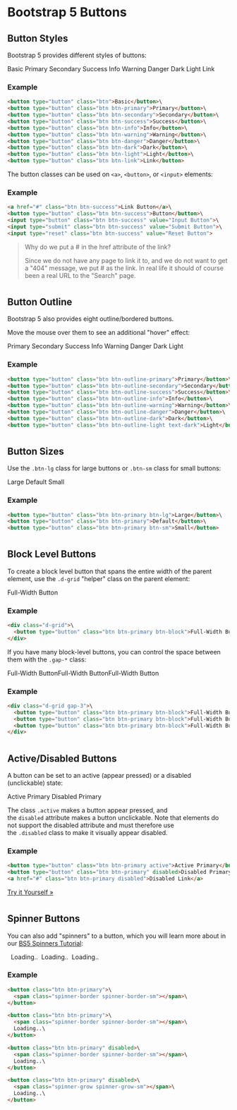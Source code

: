 Bootstrap 5 Buttons
===================

Button Styles
-------------

Bootstrap 5 provides different styles of buttons:

Basic Primary Secondary Success Info Warning Danger Dark Light Link

### Example
``` html
<button type="button" class="btn">Basic</button>\
<button type="button" class="btn btn-primary">Primary</button>\
<button type="button" class="btn btn-secondary">Secondary</button>\
<button type="button" class="btn btn-success">Success</button>\
<button type="button" class="btn btn-info">Info</button>\
<button type="button" class="btn btn-warning">Warning</button>\
<button type="button" class="btn btn-danger">Danger</button>\
<button type="button" class="btn btn-dark">Dark</button>\
<button type="button" class="btn btn-light">Light</button>\
<button type="button" class="btn btn-link">Link</button>
```

The button classes can be used on `<a>`, `<button>`, or `<input>` elements:

### Example
``` html
<a href="#" class="btn btn-success">Link Button</a>\
<button type="button" class="btn btn-success">Button</button>\
<input type="button" class="btn btn-success" value="Input Button">\
<input type="submit" class="btn btn-success" value="Submit Button">\
<input type="reset" class="btn btn-success" value="Reset Button">
```

> Why do we put a # in the href attribute of the link?
> 
> Since we do not have any page to link it to, and we do not want to get a "404" message, we put # as the link. In real life it should of course been a real URL to the "Search" page.

#

Button Outline
--------------

Bootstrap 5 also provides eight outline/bordered buttons.

Move the mouse over them to see an additional "hover" effect:

Primary Secondary Success Info Warning Danger Dark Light

### Example
``` html
<button type="button" class="btn btn-outline-primary">Primary</button>\
<button type="button" class="btn btn-outline-secondary">Secondary</button>\
<button type="button" class="btn btn-outline-success">Success</button>\
<button type="button" class="btn btn-outline-info">Info</button>\
<button type="button" class="btn btn-outline-warning">Warning</button>\
<button type="button" class="btn btn-outline-danger">Danger</button>\
<button type="button" class="btn btn-outline-dark">Dark</button>\
<button type="button" class="btn btn-outline-light text-dark">Light</button>
```
#

#

Button Sizes
------------

Use the `.btn-lg` class for large buttons or `.btn-sm` class for small buttons:

Large Default Small

### Example
``` html
<button type="button" class="btn btn-primary btn-lg">Large</button>\
<button type="button" class="btn btn-primary">Default</button>\
<button type="button" class="btn btn-primary btn-sm">Small</button>
```

#

Block Level Buttons
-------------------

To create a block level button that spans the entire width of the parent element, use the `.d-grid` "helper" class on the parent element:

Full-Width Button

### Example
``` html
<div class="d-grid">\
  <button type="button" class="btn btn-primary btn-block">Full-Width Button</button>\
</div>
```
If you have many block-level buttons, you can control the space between them with the `.gap-*` class:

Full-Width ButtonFull-Width ButtonFull-Width Button

### Example
``` html
<div class="d-grid gap-3">\
  <button type="button" class="btn btn-primary btn-block">Full-Width Button</button>\
  <button type="button" class="btn btn-primary btn-block">Full-Width Button</button>\
  <button type="button" class="btn btn-primary btn-block">Full-Width Button</button>\
</div>
```
#

Active/Disabled Buttons
-----------------------

A button can be set to an active (appear pressed) or a disabled (unclickable) state:

Active Primary Disabled Primary

The class `.active` makes a button appear pressed, and the `disabled` attribute makes a button unclickable. Note that <a> elements do not support the disabled attribute and must therefore use the `.disabled` class to make it visually appear disabled.

### Example
``` html
<button type="button" class="btn btn-primary active">Active Primary</button>\
<button type="button" class="btn btn-primary" disabled>Disabled Primary</button>\
<a href="#" class="btn btn-primary disabled">Disabled Link</a>
```
[Try it Yourself »](https://www.w3schools.com/bootstrap5/tryit.asp?filename=trybs_button_active&stacked=h)

#

Spinner Buttons
---------------

You can also add "spinners" to a button, which you will learn more about in our [BS5 Spinners Tutorial](https://www.w3schools.com/bootstrap5/bootstrap_spinners.php):

  Loading..  Loading..  Loading..

### Example
``` html
<button class="btn btn-primary">\
  <span class="spinner-border spinner-border-sm"></span>\
</button>

<button class="btn btn-primary">\
  <span class="spinner-border spinner-border-sm"></span>\
  Loading..\
</button>

<button class="btn btn-primary" disabled>\
  <span class="spinner-border spinner-border-sm"></span>\
  Loading..\
</button>

<button class="btn btn-primary" disabled>\
  <span class="spinner-grow spinner-grow-sm"></span>\
  Loading..\
</button>
```